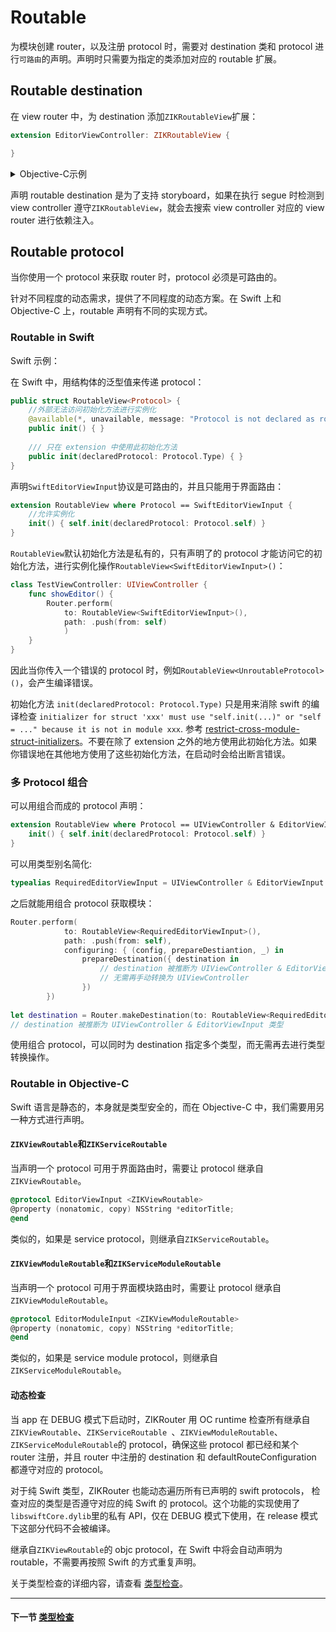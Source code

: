 # Routable

为模块创建 router，以及注册 protocol 时，需要对 destination 类和 protocol 进行`可路由`的声明。声明时只需要为指定的类添加对应的 routable 扩展。

## Routable destination

在 view router 中，为 destination 添加`ZIKRoutableView`扩展：

```swift
extension EditorViewController: ZIKRoutableView {

}
```

<details><summary>Objective-C示例</summary>

```objectivec
@interface EditorViewController(EditorViewRouter)<ZIKRoutableView>
@end
@implementation EditorViewController(EditorViewRouter)
@end
```

或者使用宏定义：

```objectivec
DeclareRoutableView(EditorViewController, EditorViewRouter)
```

</details>

声明 routable destination 是为了支持 storyboard，如果在执行 segue 时检测到 view controller 遵守`ZIKRoutableView`，就会去搜索 view controller 对应的 view router 进行依赖注入。

## Routable protocol

当你使用一个 protocol 来获取 router 时，protocol 必须是可路由的。

针对不同程度的动态需求，提供了不同程度的动态方案。在 Swift 上和 Objective-C 上，routable 声明有不同的实现方式。

### Routable in Swift

Swift 示例：

在 Swift 中，用结构体的泛型值来传递 protocol：

```swift
public struct RoutableView<Protocol> {
    //外部无法访问初始化方法进行实例化
    @available(*, unavailable, message: "Protocol is not declared as routable")
    public init() { }
    
    /// 只在 extension 中使用此初始化方法
    public init(declaredProtocol: Protocol.Type) { }
}
```

声明`SwiftEditorViewInput`协议是可路由的，并且只能用于界面路由：

```swift
extension RoutableView where Protocol == SwiftEditorViewInput {
    //允许实例化
    init() { self.init(declaredProtocol: Protocol.self) }
}
```
`RoutableView`默认初始化方法是私有的，只有声明了的 protocol 才能访问它的初始化方法，进行实例化操作`RoutableView<SwiftEditorViewInput>()`：

```swift
class TestViewController: UIViewController {
    func showEditor() {
        Router.perform(
            to: RoutableView<SwiftEditorViewInput>(),
            path: .push(from: self)
            )
    }
}
```

因此当你传入一个错误的 protocol 时，例如`RoutableView<UnroutableProtocol>()`，会产生编译错误。

初始化方法 `init(declaredProtocol: Protocol.Type)` 只是用来消除 swift 的编译检查 `initializer for struct 'xxx' must use "self.init(...)" or "self = ..." because it is not in module xxx`. 参考 [restrict-cross-module-struct-initializers](https://github.com/apple/swift-evolution/blob/master/proposals/0189-restrict-cross-module-struct-initializers.md)。不要在除了 extension 之外的地方使用此初始化方法。如果你错误地在其他地方使用了这些初始化方法，在启动时会给出断言错误。

### 多 Protocol 组合

可以用组合而成的 protocol 声明：


```swift
extension RoutableView where Protocol == UIViewController & EditorViewInput {
    init() { self.init(declaredProtocol: Protocol.self) }
}
```

可以用类型别名简化:

```swift
typealias RequiredEditorViewInput = UIViewController & EditorViewInput
```
之后就能用组合 protocol 获取模块：

```swift
Router.perform(
            to: RoutableView<RequiredEditorViewInput>(),
            path: .push(from: self),
            configuring: { (config, prepareDestiantion, _) in
                prepareDestination({ destination in
                    // destination 被推断为 UIViewController & EditorViewInput 类型
                    // 无需再手动转换为 UIViewController
                })
        })
        
let destination = Router.makeDestination(to: RoutableView<RequiredEditorViewInput>())
// destination 被推断为 UIViewController & EditorViewInput 类型
```
使用组合 protocol，可以同时为 destination 指定多个类型，而无需再去进行类型转换操作。

### Routable in Objective-C

Swift 语言是静态的，本身就是类型安全的，而在 Objective-C 中，我们需要用另一种方式进行声明。

#### `ZIKViewRoutable`和`ZIKServiceRoutable`

当声明一个 protocol 可用于界面路由时，需要让 protocol 继承自`ZIKViewRoutable`。

```objectivec
@protocol EditorViewInput <ZIKViewRoutable>
@property (nonatomic, copy) NSString *editorTitle;
@end
```

类似的，如果是 service protocol，则继承自`ZIKServiceRoutable`。

#### `ZIKViewModuleRoutable`和`ZIKServiceModuleRoutable`

当声明一个 protocol 可用于界面模块路由时，需要让 protocol 继承自`ZIKViewModuleRoutable`。

```objectivec
@protocol EditorModuleInput <ZIKViewModuleRoutable>
@property (nonatomic, copy) NSString *editorTitle;
@end
```

类似的，如果是 service module protocol，则继承自`ZIKServiceModuleRoutable`。

#### 动态检查

当 app 在 DEBUG 模式下启动时，ZIKRouter 用 OC runtime 检查所有继承自`ZIKViewRoutable`、`ZIKServiceRoutable `、`ZIKViewModuleRoutable`、`ZIKServiceModuleRoutable`的 protocol，确保这些 protocol 都已经和某个 router 注册，并且 router 中注册的 destination 和 defaultRouteConfiguration 都遵守对应的 protocol。

对于纯 Swift 类型，ZIKRouter 也能动态遍历所有已声明的 swift protocols， 检查对应的类型是否遵守对应的纯 Swift 的 protocol。这个功能的实现使用了`libswiftCore.dylib`里的私有 API，仅在 DEBUG 模式下使用，在 release 模式下这部分代码不会被编译。

继承自`ZIKViewRoutable`的 objc protocol，在 Swift 中将会自动声明为 routable，不需要再按照 Swift 的方式重复声明。

关于类型检查的详细内容，请查看 [类型检查](TypeChecking.md)。

---
#### 下一节 [类型检查](TypeChecking.md)
